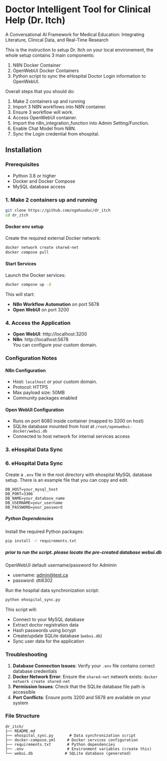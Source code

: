 # Doctor Intelligent Tool for Clinical Help (Dr. Itch)
A Conversational AI Framework for Medical Education: Integrating Literature, Clinical Data, and Real-Time Research

This is the instruction to setup Dr. Itch on your local environement, the whole setup contains 3 main components: 
1. N8N Docker Container
2. OpenWebUI Docker Containers 
3. Python script to sync the eHospital Doctor Login information to OpenWebUI.


Overall steps that you should do: 
1. Make 2 containers up and running 
2. Import 3 N8N workflows into N8N container. 
3. Ensure 3 workflow will work.
4. Access OpenWebUI container.
5. Import the n8n_integration_function into Admin Setting/Function. 
6. Enable Chat Model from N8N. 
7. Sync the Login credential from ehospital. 


## Installation

### Prerequisites

- Python 3.8 or higher
- Docker and Docker Compose
- MySQL database access

### 1. Make 2 containers up and running

```bash
git clone https://github.com/ngohuuduc/dr_itch
cd dr_itch
```
#### Docker env setup 


Create the required external Docker network:

```bash
docker network create shared-net
docker compose pull 
```

#### Start Services

Launch the Docker services:

```bash
docker compose up -d
```

This will start:
- **N8n Workflow Automation** on port 5678
- **Open WebUI** on port 3200

### 4. Access the Application

- **Open WebUI**: http://localhost:3200
- **N8n**: http://localhost:5678  
You can configure your custom domain.

### Configuration Notes

#### N8n Configuration
- Host: `localhost` or your custom domain. 
- Protocol: HTTPS
- Max payload size: 50MB 
- Community packages enabled

#### Open WebUI Configuration
- Runs on port 8080 inside container (mapped to 3200 on host)
- SQLite database mounted from host at `/root/openwebui-docker/webui.db`
- Connected to host network for internal services access

### 3. eHospital Data Sync 


### 6. eHospital Data Sync 

Create a `.env` file in the root directory with ehospital MySQL database setup. There is an example file that you can copy and edit. 

```env
DB_HOST=your_mysql_host
DB_PORT=3306
DB_NAME=your_database_name
DB_USERNAME=your_username
DB_PASSWORD=your_password
```

##### Python Dependencies

Install the required Python packages:

```bash
pip install -r requirements.txt
```



##### prior to run the script. please locate the pre-created database webui.db 
OpenWebUI default username/password for Adminin

- username: admin@test.ca
- password: dti6302

Run the hospital data synchronization script:

```bash
python ehospital_sync.py
```

This script will:
- Connect to your MySQL database
- Extract doctor registration data
- Hash passwords using bcrypt
- Create/update SQLite database (`webui.db`)
- Sync user data for the application


### Troubleshooting

1. **Database Connection Issues**: Verify your `.env` file contains correct database credentials
2. **Docker Network Error**: Ensure the `shared-net` network exists: `docker network create shared-net`
3. **Permission Issues**: Check that the SQLite database file path is accessible
4. **Port Conflicts**: Ensure ports 3200 and 5678 are available on your system

### File Structure

```
dr_itch/
├── README.md
├── ehospital_sync.py       # Data synchronization script
├── docker-compose.yml     # Docker services configuration
├── requirements.txt       # Python dependencies
├── .env                   # Environment variables (create this)
└── webui.db              # SQLite database (generated)
```
